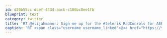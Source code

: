 ```yaml
---
id: d20b55cc-dcef-4434-aacb-c186bc8ee1fb
blueprint: text
category: twitter
title: 'RT @elijahmanor: Sign me up for the #telerik RadConrols for ASP.NET AJAX #giveaway http://bit.ly/telerikgiveaway'
caption: 'RT <span class="username username_linked">@<a href="https://twitter.com/elijahmanor" title="Elijah Manor">elijahmanor</a></span>: Sign me up for the <span class="hashtag hashtag_local">#<a href="http://tweettemp.darylchymko.ca/?tag=telerik">telerik</a> RadConrols for ASP.NET AJAX <span class="hashtag hashtag_local">#<a href="http://tweettemp.darylchymko.ca/?tag=giveaway">giveaway</a> http://bit.ly/telerikgiveaway'
---
```


